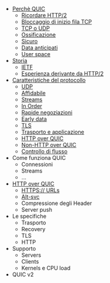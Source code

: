 * [Perchè QUIC](why-quic.md)
    * [Ricordare HTTP/2](why-h2.md)
    * [Bloccaggio di inizio fila TCP](why-tcphol.md)
    * [TCP o UDP](why-tcpudp.md)
    * [Ossificazione](why-ossification.md)
    * [Sicuro](why-secure.md)
    * [Data anticipati](why-earlierdata.md)
    * [User space](why-userspace.md)
* [Storia](history.md)
    * [IETF](history-ietf.md)
    * [Esperienza derivante da HTTP/2](history-h2.md)
* [Caratteristiche del protocollo](the-protocol.md)
    * [UDP](feature-udp.md)
    * [Affidabile](feature-reliable.md)
    * [Streams](feature-streams.md)
    * [In Order](feature-inorder.md)
    * [Rapide negoziazioni](feature-handshakes.md)
    * [Early data](feature-earlydata.md)
    * [TLS](feature-tls.md)
    * [Trasporto e applicazione](feature-trans-app.md)
    * [HTTP over QUIC](feature-http.md)
    * [Non-HTTP over QUIC](feature-nonhttp.md)
    * [Controllo di flusso](feature-congestion.md)
* Come funziona QUIC
    * Connessioni
    * Streams
    * ...
* [HTTP over QUIC](hq.md)
    * [HTTPS:// URLs](hq-https.md)
    * [Alt-svc](hq-altsvc.md)
    * Compressione degli Header
    * Server push
* Le specifiche
    * Trasporto
    * Recovery
    * TLS
    * HTTP
* Supporto
    * Servers
    * Clients
    * Kernels e CPU load
* QUIC v2
